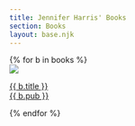 ```yaml
---
title: Jennifer Harris' Books
section: Books
layout: base.njk
---
```




<div class="grid md:grid-cols-3 gap-5">
{% for b in books %}

<a href="{{ b.path }}">
<div class=" hover:bg-white pb-2">
<div class="flex flex-col md:h-80">
<img class="mt-auto px-6 py-4" src="/img/{{ b.path }}-cover.jpg"/>
</div>
<p class="text-center"><span class="italic font-bold">{{ b.title }}</span><br/>{{ b.pub }}</p>
</div>
</a>
{% endfor %}
</div>







